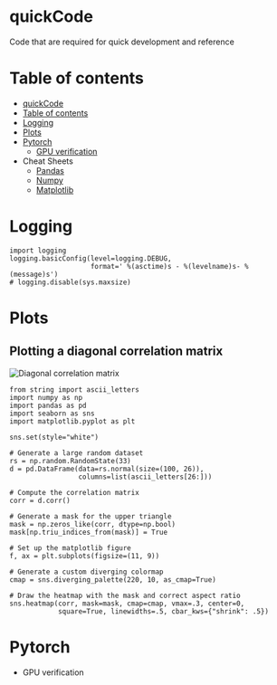 quickCode
=========

Code that are required for quick development and reference

Table of contents
=================

<!--ts-->
   * [quickCode](#quickCode)
   * [Table of contents](#table-of-contents)
   * [Logging](#Logging)
   * [Plots](#Plots)
   * [Pytorch](#Pytorch)
      * [GPU verification](#)
   * Cheat Sheets
      * [Pandas](cheatSheets/pandas-cheat-sheet.pdf)
      * [Numpy](cheatSheets/Numpy_Python_Cheat_Sheet.pdf)
      * [Matplotlib](cheatSheets/Python_Matplotlib_Cheat_Sheet.pdf)
<!--te-->

Logging
=======

```
import logging
logging.basicConfig(level=logging.DEBUG,
                    format=' %(asctime)s - %(levelname)s- %(message)s')
# logging.disable(sys.maxsize)
```

Plots
========
## Plotting a diagonal correlation matrix
![Diagonal correlation matrix](https://seaborn.pydata.org/_images/many_pairwise_correlations.png)
```
from string import ascii_letters
import numpy as np
import pandas as pd
import seaborn as sns
import matplotlib.pyplot as plt

sns.set(style="white")

# Generate a large random dataset
rs = np.random.RandomState(33)
d = pd.DataFrame(data=rs.normal(size=(100, 26)),
                 columns=list(ascii_letters[26:]))

# Compute the correlation matrix
corr = d.corr()

# Generate a mask for the upper triangle
mask = np.zeros_like(corr, dtype=np.bool)
mask[np.triu_indices_from(mask)] = True

# Set up the matplotlib figure
f, ax = plt.subplots(figsize=(11, 9))

# Generate a custom diverging colormap
cmap = sns.diverging_palette(220, 10, as_cmap=True)

# Draw the heatmap with the mask and correct aspect ratio
sns.heatmap(corr, mask=mask, cmap=cmap, vmax=.3, center=0,
            square=True, linewidths=.5, cbar_kws={"shrink": .5})
```

Pytorch
=======

 - GPU verification
